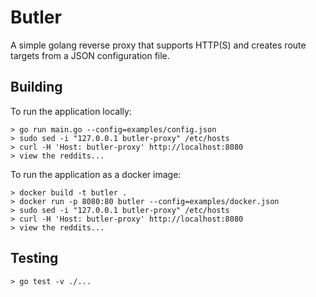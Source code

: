 # Butler

A simple golang reverse proxy that supports HTTP(S) and creates route targets
from a JSON configuration file.

## Building

To run the application locally:

```
> go run main.go --config=examples/config.json
> sudo sed -i "127.0.0.1 butler-proxy" /etc/hosts
> curl -H 'Host: butler-proxy' http://localhost:8080
> view the reddits...
```

To run the application as a docker image:

```
> docker build -t butler .
> docker run -p 8080:80 butler --config=examples/docker.json
> sudo sed -i "127.0.0.1 butler-proxy" /etc/hosts
> curl -H 'Host: butler-proxy' http://localhost:8080
> view the reddits...
```

## Testing

```
> go test -v ./...
```
